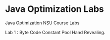 # Java Optimization Labs

Java Optimization NSU Course Labs

Lab 1 : Byte Code Constant Pool Hand Revealing. 
